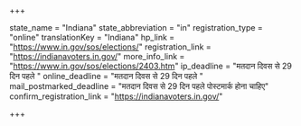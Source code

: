 +++

state_name = "Indiana"
state_abbreviation = "in"
registration_type = "online"
translationKey = "Indiana"
hp_link = "https://www.in.gov/sos/elections/"
registration_link = "https://indianavoters.in.gov/"
more_info_link = "https://www.in.gov/sos/elections/2403.htm"
ip_deadline = "मतदान दिवस से 29 दिन पहले "
online_deadline = "मतदान दिवस से 29 दिन पहले "
mail_postmarked_deadline = "मतदान दिवस से 29 दिन पहले पोस्टमार्क होना चाहिए"
confirm_registration_link = "https://indianavoters.in.gov/"

+++